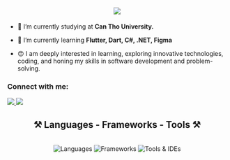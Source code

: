 <h1 align="center">
    <img src="https://readme-typing-svg.herokuapp.com/?font=Righteous&size=35&center=true&vCenter=true&width=500&height=70&duration=4000&lines=Hi+There!+👋;+I'm+Thanh+Tam!;" />
</h1>

- 🔭 I’m currently studying at **Can Tho University.**

- 🌱 I’m currently learning **Flutter, Dart, C#, .NET, Figma**

- 😍 I am deeply interested in learning, exploring innovative technologies, coding, and honing my skills in software development and problem-solving.

<div align="left"> 
  <h3 align="left">Connect with me: </h3>
  <a href="mailto:ntthanhtam.forwork@gmail.com">
    <img src="https://skillicons.dev/icons?i=gmail" />
  </a>
  <a href="https://www.linkedin.com/in/tam-ngo-a21a4b345/" target="_blank">
    <img src="https://skillicons.dev/icons?i=linkedin" />    
  </a>
</div>
 
<h2 align="center">⚒️ Languages - Frameworks - Tools ⚒️</h2>
<br />
<div align="center">
    <img src="https://skillicons.dev/icons?i=html,css,javascript,python,c,cpp,cs,java,dart,php" alt="Languages" />
    <img src="https://skillicons.dev/icons?i=vuejs,bootstrap,flutter,nodejs,express,dotnet,mongodb,nginx" alt="Frameworks" />
    <img src="https://skillicons.dev/icons?i=vscode,github,figma,git,androidstudio,eclipse,idea,postman" alt="Tools & IDEs" />
</div>

<!---
ngothuythanhtam/ngothuythanhtam is a ✨ special ✨ repository because its `README.md` (this file) appears on your GitHub profile.
You can click the Preview link to take a look at your changes.
--->
